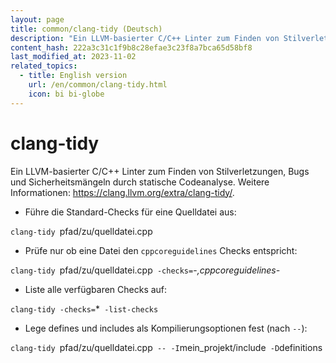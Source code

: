 ```yaml
---
layout: page
title: common/clang-tidy (Deutsch)
description: "Ein LLVM-basierter C/C++ Linter zum Finden von Stilverletzungen, Bugs und Sicherheitsmängeln durch statische Codeanalyse."
content_hash: 222a3c31c1f9b8c28efae3c23f8a7bca65d58bf8
last_modified_at: 2023-11-02
related_topics:
  - title: English version
    url: /en/common/clang-tidy.html
    icon: bi bi-globe
---
```

# clang-tidy

Ein LLVM-basierter C/C++ Linter zum Finden von Stilverletzungen, Bugs und Sicherheitsmängeln durch statische Codeanalyse.
Weitere Informationen: <https://clang.llvm.org/extra/clang-tidy/>.

- Führe die Standard-Checks für eine Quelldatei aus:

`clang-tidy `<span class="tldr-var badge badge-pill bg-dark-lm bg-white-dm text-white-lm text-dark-dm font-weight-bold">pfad/zu/quelldatei.cpp</span>

- Prüfe nur ob eine Datei den `cppcoreguidelines` Checks entspricht:

`clang-tidy `<span class="tldr-var badge badge-pill bg-dark-lm bg-white-dm text-white-lm text-dark-dm font-weight-bold">pfad/zu/quelldatei.cpp</span>` -checks=`<span class="tldr-var badge badge-pill bg-dark-lm bg-white-dm text-white-lm text-dark-dm font-weight-bold">-*,cppcoreguidelines-*</span>

- Liste alle verfügbaren Checks auf:

`clang-tidy -checks=`<span class="tldr-var badge badge-pill bg-dark-lm bg-white-dm text-white-lm text-dark-dm font-weight-bold">*</span>` -list-checks`

- Lege defines und includes als Kompilierungsoptionen fest (nach `--`):

`clang-tidy `<span class="tldr-var badge badge-pill bg-dark-lm bg-white-dm text-white-lm text-dark-dm font-weight-bold">pfad/zu/quelldatei.cpp</span>` -- -I`<span class="tldr-var badge badge-pill bg-dark-lm bg-white-dm text-white-lm text-dark-dm font-weight-bold">mein_projekt/include</span>` -D`<span class="tldr-var badge badge-pill bg-dark-lm bg-white-dm text-white-lm text-dark-dm font-weight-bold">definitions</span>
